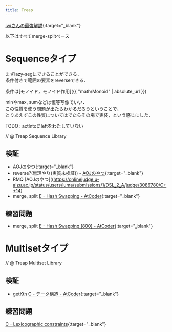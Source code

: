 ```yaml
---
title: Treap
---
```


[iwiさんの最強解説](https://www.slideshare.net/iwiwi/2-12188757){:target="_blank"}

以下はすべてmerge-splitベース

# Sequenceタイプ

まずlazy-segにできることができる．  
条件付きで範囲の要素をreverseできる．

条件は[モノイド，モノイド作用]({{ "math/Monoid" | absolute_url }})

minやmax, sumなどは恒等写像でいい．  
この性質を使う問題が出たらわかるだろうということで，  
とりあえずこの性質についてはでたらその場で実装，という感じにした．

TODO : actIntoにleftをわたしていない

// @ Treap Sequence Library

## 検証

* [AOJのやつ](https://onlinejudge.u-aizu.ac.jp/status/users/luma/submissions/1/DSL_2_F/judge/3086418/C++14){:target="_blank"}
* reverse?(無理やり(実質未検証)) - [AOJのやつ](https://onlinejudge.u-aizu.ac.jp/status/users/luma/submissions/1/DSL_2_G/judge/3086622/C++14){:target="_blank"}
* RMQ [AOJのやつ]((https://onlinejudge.u-aizu.ac.jp/status/users/luma/submissions/1/DSL_2_A/judge/3086780/C++14)
* merge, split [E - Hash Swapping - AtCoder](https://beta.atcoder.jp/contests/soundhound2018-summer-final-open/submissions/3147197){:target="_blank"}<!--_-->

## 練習問題

* merge, split [E - Hash Swapping (800) - AtCoder](https://beta.atcoder.jp/contests/soundhound2018-summer-final-open/tasks/soundhound2018_summer_final_e){:target="_blank"}<!--_-->

# Multisetタイプ

// @ Treap Multiset Library

## 検証

* getKth [C - データ構造 - AtCoder](https://beta.atcoder.jp/contests/arc033/submissions/2978660){:target="_blank"}

## 練習問題

[C - Lexicographic constraints](https://beta.atcoder.jp/contests/agc029/submissions/3805351){:target="_blank"}<!--_-->

